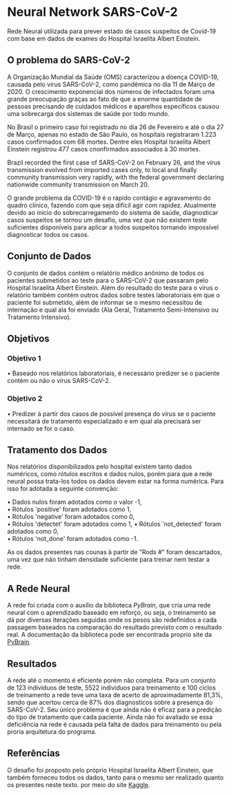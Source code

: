 # Neural Network SARS-CoV-2

Rede Neural utilizada para prever estado de casos suspeitos de Covid-19 com base em dados de exames do Hospital Israelita Albert Einstein.

## O problema do SARS-CoV-2

A Organização Mundial da Saúde (OMS) caracterizou a  doença COVID-19, causada pelo virus SARS-CoV-2, como pandêmica no dia 11 de Março de 2020. O crescimento exponencial dos números de infectados foram uma grande preocupação graças ao fato de que a enorme quantidade de pessoas precisando de cuidados médicos e aparelhos específicos causou uma sobrecarga dos sistemas de saúde por todo mundo.

No Brasil o primeiro caso foi registrado no dia 26 de Fevereiro e até o dia 27 de Março, apenas no estado de São Paulo, os hospitais registraram 1.223 casos confirmados com 68 mortes. Dentre eles Hospital Israelita Albert Einstein registrou 477 casos cnonfirmados associados à 30 mortes.

Brazil recorded the first case of SARS-CoV-2 on February 26, and the virus transmission evolved from imported cases only, to local and finally community transmission very rapidly, with the federal government declaring nationwide community transmission on March 20.

O grande problema da COVID-19 é o rápido contágio e agravamento do quadro clínico, fazendo com que seja difícil agir com rapidez. Atualmente devido ao inicio do sobrecarregamento do sistema de saúde, diagnosticar casos suspeitos se tornou um desafio, uma vez que não existem teste suficientes disponíveis para aplicar a todos suspeitos tornando impossível diagnosticar todos os casos.

## Conjunto de Dados

O conjunto de dados contém o relatório médico anônimo de todos os pacientes submetidos ao teste para o SARS-CoV-2 que passaram pelo Hospital Israelita Albert Einstein. Além do resultado do teste para o vírus o relatório também contém outros dados sobre testes laboratoriais em que o paciente foi submetido, além de informar se o mesmo necessitou de internação e qual ala foi enviado (Ala Geral, Tratamento Semi-Intensivo ou Tratamento Intensivo).

## Objetivos

### Objetivo 1

• Baseado nos relatórios laboratoriais, é necessário predizer se o paciente contém ou não o vírus SARS-CoV-2.

### Objetivo 2

• Predizer à partir dos casos de possível presença do vírus se o paciente necessitará de tratamento especializado e em qual ala precisará ser internado se for o caso.

## Tratamento dos Dados

Nos relatórios disponibilizados pelo hospital existem tanto dados numéricos, como rótulos escritos e dados nulos, porém para que a rede neural possa trata-los todos os dados devem estar na forma numérica. Para isso foi adotada a seguinte convenção:

• Dados nulos foram adotados como o valor -1,  
• Rótulos 'positive' foram adotados como 1,  
• Rótulos 'negative' foram adotados como 0,  
• Rótulos 'detectet' foram adotados como 1,
• Rótulos 'not_detected' foram adotados como 0,  
• Rótulos 'not_done' foram adotados como -1.  

As os dados presentes nas counas à partir de "Rods #" foram descartados, uma vez que não tinham densidade suficiente para treinar nem testar a rede.

## A Rede Neural

A rede foi criada com o auxílio da biblioteca *PyBrain*, que cria uma rede neural com o aprendizado baseado em reforço, ou seja, o treinamento se dá por diversas iterações seguidas onde os pesos são redefinidos a cada passagem baseados na comparação do resultado previsto com o resultado real. A documentação da biblioteca pode ser encontrada proprio site da  [PyBrain](http://pybrain.org/docs/).

## Resultados

A rede até o momento é eficiente porém não completa. Para um conjunto de 123 individuos de teste, 5522 individuos para treinamento e 100 ciclos de treinamento a rede teve uma taxa de acerto de aproximadamente 81,3%, sendo que acertou cerca de 87% dos diagnosticos sobre a presença do SARS-CoV-2. Seu único problema é que ainda não é eficaz para a predição do tipo de tratamento que cada paciente. Ainda não foi avaliado se essa deficiência na rede é causada pela falta de dados para treinamento ou pela proria arquitetura do programa.

## Referências

O desafio foi proposto pelo próprio Hospital Israelita Albert Einstein, que também forneceu todos os dados, tanto para o mesmo ser realizado quanto os presentes neste texto. por meio do site [Kaggle](https://www.kaggle.com/dataset/e626783d4672f182e7870b1bbe75fae66bdfb232289da0a61f08c2ceb01cab01?fbclid=IwAR3TwoAO658qv48xfTphad9v42FAWUGpb3-KM72D4myV0sS8_tzLgWnb78E).

